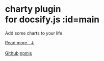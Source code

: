 # **charty** plugin<br>for docsify.js :id=main

Add some charts to your life

[Read more &nbsp; &darr;](#docsify-charty)<br>
<br>
[Github](https://github.com/markbattistella/docsify-charty)
[npmjs](https://www.npmjs.com/package/@markbattistella/docsify-charty)
